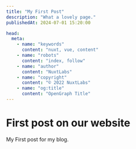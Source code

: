 ```yaml
---
title: "My First Post"
description: "What a lovely page."
publishedAt: 2024-07-01 15:20:00

head:
  meta:
    - name: "keywords"
      content: "nuxt, vue, content"
    - name: "robots"
      content: "index, follow"
    - name: "author"
      content: "NuxtLabs"
    - name: "copyright"
      content: "© 2022 NuxtLabs"
    - name: "og:title"
      content: "OpenGraph Title"
---
```


# First post on our website

My First post for my blog.
